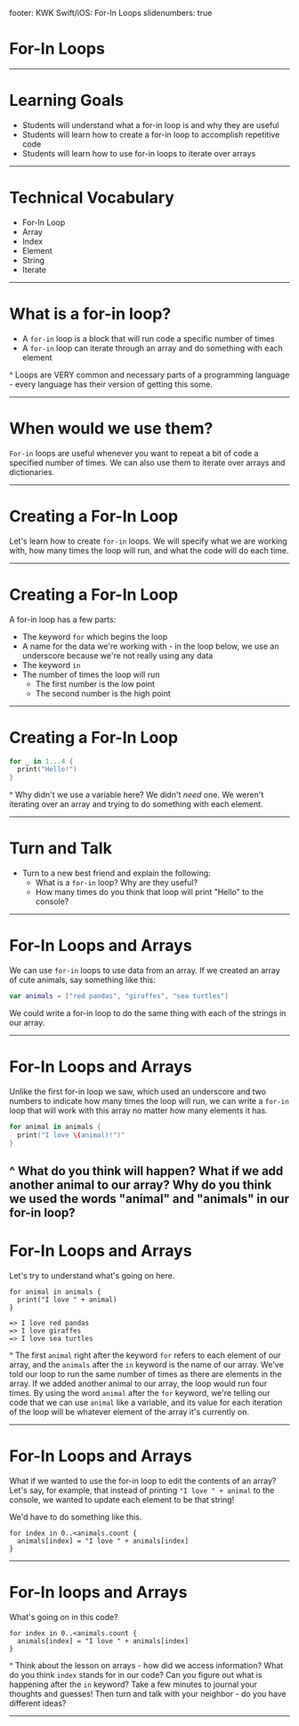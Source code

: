 footer: KWK Swift/iOS: For-In Loops
slidenumbers: true

# For-In Loops

---

# Learning Goals

* Students will understand what a for-in loop is and why they are useful
* Students will learn how to create a for-in loop to accomplish repetitive code
* Students will learn how to use for-in loops to iterate over arrays

---

# Technical Vocabulary

* For-In Loop
* Array
* Index
* Element
* String
* Iterate

---

# What is a for-in loop?

* A `for-in` loop is a block that will run code a specific number of times
* A `for-in` loop can iterate through an array and do something with each element

^ Loops are VERY common and necessary parts of a programming language - every language has their version of getting this some.

---

# When would we use them?

`For-in` loops are useful whenever you want to repeat a bit of code a specified number of times. We can also use them to iterate over arrays and dictionaries.

---

# Creating a For-In Loop

Let's learn how to create `for-in` loops. We will specify what we are working with, how many times the loop will run, and what the code will do each time.

---

# Creating a For-In Loop

A for-in loop has a few parts:

* The keyword `for` which begins the loop
* A name for the data we're working with - in the loop below, we use an underscore because we're not really using any data
* The keyword `in`
* The number of times the loop will run
  - The first number is the low point
  - The second number is the high point

---

# Creating a For-In Loop

```swift
for _ in 1...4 {
  print("Hello!")
}
```

^ Why didn't we use a variable here? We didn't _need_ one. We weren't iterating over an array and trying to do something with each element.

---

# Turn and Talk

* Turn to a new best friend and explain the following:
  - What is a `for-in` loop? Why are they useful?
  - How many times do you think that loop will print "Hello" to the console?

---

# For-In Loops and Arrays

We can use `for-in` loops to use data from an array. If we created an array of cute animals, say something like this:

```swift
var animals = ["red pandas", "giraffes", "sea turtles"]
```

We could write a for-in loop to do the same thing with each of the strings in our array.

---

# For-In Loops and Arrays

Unlike the first for-in loop we saw, which used an underscore and two numbers to indicate how many times the loop will run, we can write a `for-in` loop that will work with this array no matter how many elements it has.

```swift
for animal in animals {
  print("I love \(animal)!")"
}
```

^ What do you think will happen? What if we add another animal to our array? Why do you think we used the words "animal" and "animals" in our for-in loop?
---

# For-In Loops and Arrays

Let's try to understand what's going on here.

```
for animal in animals {
  print("I love " + animal)
}

=> I love red pandas
=> I love giraffes
=> I love sea turtles
```

^ The first `animal` right after the keyword `for` refers to each element of our array, and the `animals` after the `in` keyword is the name of our array.
We've told our loop to run the same number of times as there are elements in the array. If we added another animal to our array, the loop would run four times.
By using the word `animal` after the `for` keyword, we're telling our code that we can use `animal` like a variable, and its value for each iteration of the loop will be whatever element of the array it's currently on.

---

# For-In Loops and Arrays

What if we wanted to use the for-in loop to edit the contents of an array? Let's say, for example, that instead of printing `"I love " + animal` to the console, we wanted to update each element to be that string!

We'd have to do something like this.

```
for index in 0..<animals.count {
  animals[index] = "I love " + animals[index]
}
```

---

# For-In loops and Arrays

What's going on in this code?

```
for index in 0..<animals.count {
  animals[index] = "I love " + animals[index]
}
```

^ Think about the lesson on arrays - how did we access information? What do you think `index` stands for in our code? Can you figure out what is happening after the `in` keyword?
Take a few minutes to journal your thoughts and guesses! Then turn and talk with your neighbor - do you have different ideas?

---
